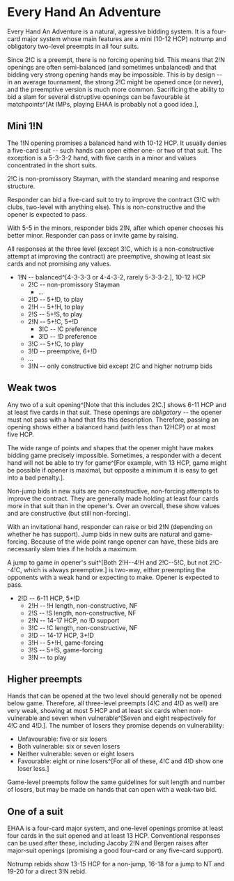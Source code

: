 # Every Hand An Adventure

Every Hand An Adventure is a natural, agressive bidding system. It is
a four-card major system whose main features are a mini (10-12 HCP)
notrump and obligatory two-level preempts in all four suits.

Since 2!C is a preempt, there is no forcing opening bid. This means
that 2!N openings are often semi-balanced (and sometimes unbalanced)
and that bidding very strong opening hands may be impossible. This is
by design -- in an average tournament, the strong 2!C might be opened
once (or never), and the preemptive version is much more
common. Sacrificing the ability to bid a slam for several distruptive
openings can be favourable at matchpoints^[At IMPs, playing EHAA is
probably not a good idea.],


## Mini 1!N

The 1!N opening promises a balanced hand with 10-12 HCP. It usually
denies a five-card suit -- such hands can open either one- or two of
that suit. The exception is a 5-3-3-2 hand, with five cards in a minor
and values concentrated in the short suits.

2!C is non-promissory Stayman, with the standard meaning and response
structure.

Responder can bid a five-card suit to try to improve the contract (3!C
with clubs, two-level with anything else). This is non-constructive
and the opener is expected to pass.

With 5-5 in the minors, responder bids 2!N, after which opener chooses
his better minor. Responder can pass or invite game by raising.

All responses at the three level (except 3!C, which is a
non-constructive attempt at improving the contract) are preemptive,
showing at least six cards and not promising any values.

* 1!N -- balanced^[4-3-3-3 or 4-4-3-2, rarely 5-3-3-2.], 10-12 HCP
    * 2!C -- non-promissory Stayman
        * ...
    * 2!D -- 5+!D, to play
    * 2!H -- 5+!H, to play
    * 2!S -- 5+!S, to play
    * 2!N -- 5+!C, 5+!D
        * 3!C -- !C preference
        * 3!D -- !D preference
    * 3!C -- 5+!C, to play
    * 3!D -- preemptive, 6+!D
    * ...
    * 3!N -- only constructive bid except 2!C and higher notrump bids


## Weak twos

Any two of a suit opening^[Note that this includes 2!C.] shows 6-11
HCP and at least five cards in that suit. These openings are
_obligatory_ -- the opener must not pass with a hand that fits this
description. Therefore, passing an opening shows either a balanced
hand (with less than 12HCP) or at most five HCP.

The wide range of points and shapes that the opener might have makes
bidding game precisely impossible. Sometimes, a responder with a
decent hand will not be able to try for game^[For example, with 13
HCP, game might be possible if opener is maximal, but opposite a
minimum it is easy to get into a bad penalty.].

Non-jump bids in new suits are non-constructive, non-forcing attempts
to improve the contract. They are generally made holding at least four
cards more in that suit than in the opener's. Over an overcall, these
show values and are constructive (but still non-forcing).

With an invitational hand, responder can raise or bid 2!N (depending
on whether he has support). Jump bids in new suits are natural and
game-forcing. Because of the wide point range opener can have, these
bids are necessarily slam tries if he holds a maximum.

A jump to game in opener's suit^[Both 2!H--4!H and 2!C--5!C, but not
2!C--4!C, which is always preemptive.] is two-way, either preempting
the opponents with a weak hand or expecting to make. Opener is
expected to pass.

* 2!D -- 6-11 HCP, 5+!D
    * 2!H -- !H length, non-constructive, NF
    * 2!S -- !S length, non-constructive, NF
    * 2!N -- 14-17 HCP, no !D support
    * 3!C -- !C length, non-constructive, NF
    * 3!D -- 14-17 HCP, 3+!D
    * 3!H -- 5+!H, game-forcing
    * 3!S -- 5+!S, game-forcing
    * 3!N -- to play


## Higher preempts

Hands that can be opened at the two level should generally not be
opened below game. Therefore, all three-level preempts (4!C and 4!D as
well) are very weak, showing at most 5 HCP and at least six cards when
non-vulnerable and seven when vulnerable^[Seven and eight respectively
for 4!C and 4!D.]. The number of losers they promise depends on
vulnerability:

* Unfavourable: five or six losers
* Both vulnerable: six or seven losers
* Neither vulnerable: seven or eight losers
* Favourable: eight or nine losers^[For all of these, 4!C and 4!D show one loser less.]

Game-level preempts follow the same guidelines for suit length and
number of losers, but may be made on hands that can open with a
weak-two bid.


## One of a suit

EHAA is a four-card major system, and one-level openings promise at
least four cards in the suit opened and at least 13 HCP. Conventional
responses can be used after these, including Jacoby 2!N and Bergen
raises after major-suit openings (promising a good four-card or any
five-card support).

Notrump rebids show 13-15 HCP for a non-jump, 16-18 for a jump to NT
and 19-20 for a direct 3!N rebid.
